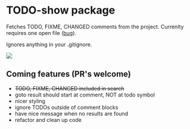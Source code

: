 # TODO-show package

Fetches TODO, FIXME, CHANGED comments from the project. Currenlty requires one open file ([bug](https://github.com/jamischarles/atom-todo-show/issues/1)).

Ignores anything in your .gitignore.


![](https://raw.github.com/jamischarles/atom-todo-show/master/screenshots/preview.png)

## Coming features (PR's welcome)
- ~~TODO, FIXME, CHANGED included in search~~
- goto result should start at comment, NOT at todo symbol
- nicer styling
- ignore TODOs outside of comment blocks
- have nice message when no results are found
- refactor and clean up code
